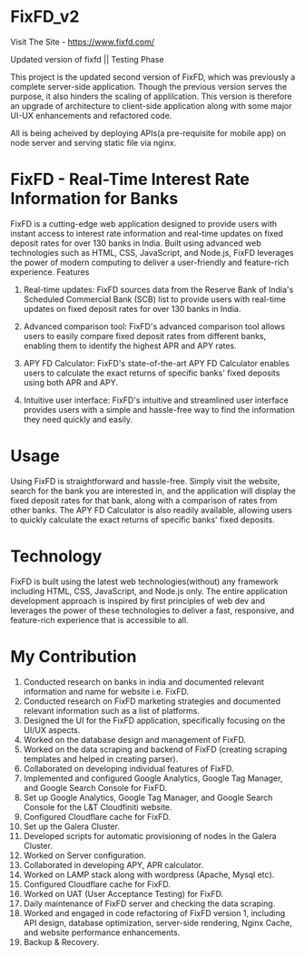 # FixFD_v2
Visit The Site - https://www.fixfd.com/

Updated version of fixfd || Testing Phase

This project is the updated second version of FixFD, which was previously a complete server-side application. Though the previous version serves the purpose, it also hinders the scaling of applilcation. This version is therefore an upgrade of architecture to client-side application along with some major UI-UX enhancements and refactored code.

All is being acheived by deploying APIs(a pre-requisite for mobile app) on node server and serving static file via nginx.

# FixFD - Real-Time Interest Rate Information for Banks

FixFD is a cutting-edge web application designed to provide users with instant access to interest rate information and real-time updates on fixed deposit rates for over 130 banks in India. Built using advanced web technologies such as HTML, CSS, JavaScript, and Node.js, FixFD leverages the power of modern computing to deliver a user-friendly and feature-rich experience.
Features

1. Real-time updates: FixFD sources data from the Reserve Bank of India's Scheduled Commercial Bank (SCB) list to provide users with real-time updates on fixed deposit rates for over 130 banks in India.

2. Advanced comparison tool: FixFD's advanced comparison tool allows users to easily compare fixed deposit rates from different banks, enabling them to identify the highest APR and APY rates.

3. APY FD Calculator: FixFD's state-of-the-art APY FD Calculator enables users to calculate the exact returns of specific banks' fixed deposits using both APR and APY.

4. Intuitive user interface: FixFD's intuitive and streamlined user interface provides users with a simple and hassle-free way to find the information they need quickly and easily.

# Usage

Using FixFD is straightforward and hassle-free. Simply visit the website, search for the bank you are interested in, and the application will display the fixed deposit rates for that bank, along with a comparison of rates from other banks. The APY FD Calculator is also readily available, allowing users to quickly calculate the exact returns of specific banks' fixed deposits.

# Technology

FixFD is built using the latest web technologies(without) any framework including HTML, CSS, JavaScript, and Node.js only. The entire application development approach is inspired by first principles of web dev and leverages the power of these technologies to deliver a fast, responsive, and feature-rich experience that is accessible to all.

# My Contribution

1. Conducted research on banks in india and documented relevant information and name for website i.e. FixFD.
2. Conducted research on FixFD marketing strategies and documented relevant information such as a list of  platforms.
3. Designed the UI for the FixFD application, specifically focusing on the UI/UX aspects.
4. Worked on the database design and management of FixFD.
5. Worked on the data scraping and backend of FixFD (creating scraping templates and helped in creating parser).
6. Collaborated on developing individual features of FixFD.
7. Implemented and configured Google Analytics, Google Tag Manager, and Google Search Console for FixFD.
8. Set up Google Analytics, Google Tag Manager, and Google Search Console for the L&T Cloudfiniti website.
10. Configured Cloudflare cache for FixFD.
11. Set up the Galera Cluster.
12. Developed scripts for automatic provisioning of nodes in the Galera Cluster.
13. Worked on Server configuration.
14. Collaborated in developing APY, APR calculator.
15. Worked on  LAMP stack along with wordpress (Apache, Mysql etc).
16. Configured Cloudflare cache for FixFD.
17. Worked on UAT (User Acceptance Testing) for FixFD.
18. Daily maintenance of FixFD server and checking the data scraping.
19. Worked and engaged in code refactoring of FixFD version 1, including API design, database optimization, server-side rendering, Nginx Cache, and website performance enhancements.
20. Backup & Recovery.

